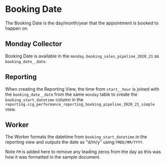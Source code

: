 # Booking Date

The Booking Date is the day/month/year that the appointment
is booked to happen on.

## Monday Collector

Booking Date is available in the `monday.booking_sales_pipeline_2020_21`
as `booking_date__date`.

## Reporting

When creating the Reporting View, the time from `start__hour` is joined
with the `booking_date__date` from the same `monday` table to create the 
`booking_start_datetime` column in the `reporting.ccg_performance_reporting_booking_pipeline_2020_21_simple` view.

## Worker

The Worker formats the datetime from `booking_start_datetime` in the reporting
view and outputs the date as "d/m/y" using `FMDD/MM/YYYY`. 

Note `FM` is added here to remove any leading zeros from the day as 
this was how it was formatted in the sample document.